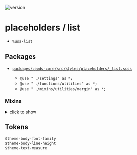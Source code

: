 ![version](https://img.shields.io/badge/version-3.3.0-4287f5.svg?style=flat)

# placeholders / list

- `%usa-list`
  
## Packages

- [`packages/uswds-core/src/styles/placeholders/_list.scss`](https://github.com/uswds/uswds/tree/v3.3.0/packages/uswds-core/src/styles/placeholders/_list.scss)

  - `@use "../settings" as *;`
  - `@use "../functions/utilities" as *;`
  - `@use "../mixins/utilities/margin" as *;`


### Mixins
<details>
<summary>click to show</summary>

- [`packages/uswds-core/src/styles/mixins/utilities/_margin.scss`](https://github.com/uswds/uswds/tree/v3.3.0/packages/uswds-core/src/styles/mixins/utilities/_margin.scss)

  - `y_margin`

</details>

## Tokens

```css
$theme-body-font-family
$theme-body-line-height
$theme-text-measure
```